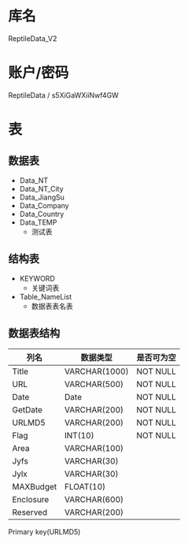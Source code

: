 # 库名
ReptileData_V2

# 账户/密码
ReptileData / s5XiGaWXiiNwf4GW

# 表
## 数据表
- Data_NT
- Data_NT_City
- Data_JiangSu
- Data_Company
- Data_Country
- Data_TEMP
    - 测试表

## 结构表
- KEYWORD
    - 关键词表
- Table_NameList
    - 数据表表名表

## 数据表结构
列名          |    数据类型    |是否可为空
-|-|-
Title        | VARCHAR(1000)  | NOT NULL
URL          | VARCHAR(500)   | NOT NULL
Date         | Date           | NOT NULL
GetDate      | VARCHAR(200)   | NOT NULL
URLMD5       | VARCHAR(200)   | NOT NULL
Flag         | INT(10)        | NOT NULL
Area         | VARCHAR(100)   |
Jyfs         | VARCHAR(30)    |
Jylx         | VARCHAR(30)    |
MAXBudget    | FLOAT(10)      |
Enclosure    | VARCHAR(600)   |
Reserved     | VARCHAR(200)   |

Primary key(URLMD5)